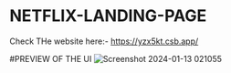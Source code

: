 # NETFLIX-LANDING-PAGE


Check THe website here:-
https://yzx5kt.csb.app/

#PREVIEW OF THE UI
![Screenshot 2024-01-13 021055](https://github.com/Ayush41/NETFLIX-LANDING-PAGE/assets/74952106/8394b1a8-6290-4ef9-a165-2c18a14102da)
